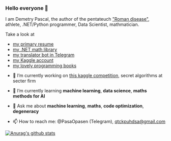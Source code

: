 ### Hello everyone 👋

I am Demetry Pascal, the author of the pentateuch ["Roman disease"](https://github.com/PasaOpasen/RomanDisease), athlete, .NET/Python programmer, Data Scientist, mathmatician.

Take a look at 
* [my primary resume](https://github.com/PasaOpasen/PasaOpasen.github.io)
* [my .NET math library](https://github.com/PasaOpasen/MathClasses)
* [my translator bot in Telegram](https://github.com/PasaOpasen/TranslatorBot)
* [my Kaggle account](https://www.kaggle.com/demetrypascal)
* [my lovely programming books](https://github.com/PasaOpasen/ProgrammingBooks)

- 🔭 I’m currently working on [this kaggle competition](https://www.kaggle.com/c/lish-moa), secret algorithms at secter firm 
- 🌱 I’m currently learning **machine learning**, **data science**, **maths methods for AI**

- 💬 Ask me about **machine learning**, **maths**, **code optimization**, **degeneracy**
- 📫 How to reach me: @PasaOpasen (Telegram), qtckpuhdsa@gmail.com 

[![Anurag's github stats](https://github-readme-stats.vercel.app/api?username=PasaOpasen)](https://github.com/anuraghazra/github-readme-stats)
